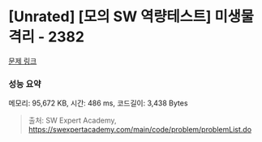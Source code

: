 # [Unrated] [모의 SW 역량테스트] 미생물 격리 - 2382 

[문제 링크](https://swexpertacademy.com/main/code/problem/problemDetail.do?contestProbId=AV597vbqAH0DFAVl) 

### 성능 요약

메모리: 95,672 KB, 시간: 486 ms, 코드길이: 3,438 Bytes



> 출처: SW Expert Academy, https://swexpertacademy.com/main/code/problem/problemList.do